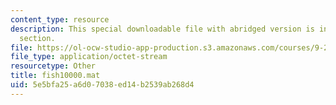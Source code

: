 ```yaml
---
content_type: resource
description: This special downloadable file with abridged version is in the assignment
  section.
file: https://ol-ocw-studio-app-production.s3.amazonaws.com/courses/9-29j-introduction-to-computational-neuroscience-spring-2004/5e5bfa25a6d07038ed14b2539ab268d4_fish10000.mat
file_type: application/octet-stream
resourcetype: Other
title: fish10000.mat
uid: 5e5bfa25-a6d0-7038-ed14-b2539ab268d4
---
```


